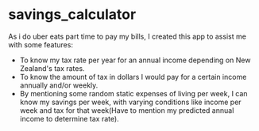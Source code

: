 # savings_calculator

As i do uber eats part time to pay my bills, I created this app to assist me with some features:
- To know my tax rate per year for an annual income depending on New Zealand's tax rates.
- To know the amount of tax in dollars I would pay for a certain income annually and/or weekly.
- By mentioning some random static expenses of living per week, I can know my savings per week, with varying conditions like income per week and tax for that week(Have to mention my predicted annual income to determine tax rate).
